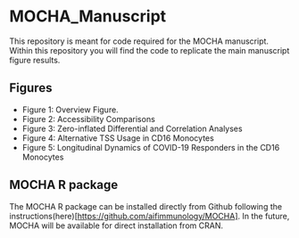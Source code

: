 # MOCHA_Manuscript

This repository is meant for code required for the MOCHA manuscript. Within this repository you will find the code to replicate the main manuscript figure results. 

## Figures 
- Figure 1: Overview Figure.
- Figure 2: Accessibility Comparisons 
- Figure 3: Zero-inflated Differential and Correlation Analyses 
- Figure 4: Alternative TSS Usage in CD16 Monocytes 
- Figure 5: Longitudinal Dynamics of COVID-19 Responders in the CD16 Monocytes

## MOCHA R package 

The MOCHA R package can be installed directly from Github following the instructions(here)[https://github.com/aifimmunology/MOCHA]. In the future, MOCHA will be available for direct installation from CRAN. 
